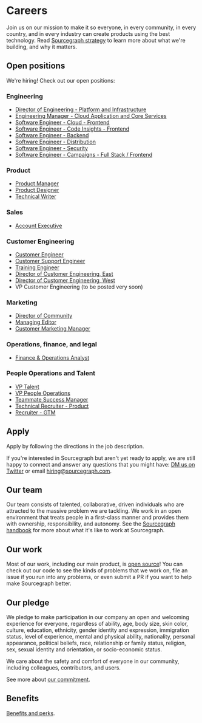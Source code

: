 # Careers

Join us on our mission to make it so everyone, in every community, in every country, and in every industry can create products using the best technology. Read [Sourcegraph strategy](strategy.md) to learn more about what we're building, and why it matters.

## Open positions

We're hiring! Check out our open positions:

### Engineering

- [Director of Engineering - Platform and Infrastructure](https://jobs.lever.co/sourcegraph/8fcbaade-e511-4d93-bd9b-9cc7ec3438af)
- [Engineering Manager - Cloud Application and Core Services](https://jobs.lever.co/sourcegraph/95ad534f-8724-45dc-9b50-291c5926a7dc)
- [Software Engineer - Cloud - Frontend](https://jobs.lever.co/sourcegraph/b2f9a8b0-cc06-4629-81a0-0f2fa64271c7)
- [Software Engineer - Code Insights - Frontend](https://jobs.lever.co/sourcegraph/73fda68b-c821-4627-af07-41a0850072fb)
- [Software Engineer - Backend](https://jobs.lever.co/sourcegraph/a0dba744-ed1d-4172-8a4a-0feb52609322)
- [Software Engineer - Distribution](https://jobs.lever.co/sourcegraph/ddef3b91-ce19-4b22-8db4-65e159d7ff2b)
- [Software Engineer - Security](https://jobs.lever.co/sourcegraph/c36db3e1-0ece-465d-ad7c-1eb6de9a4b22)
- [Software Engineer - Campaigns - Full Stack / Frontend](https://jobs.lever.co/sourcegraph/886e4343-6efc-4ab1-b204-f9115cfdeae3)

### Product

- [Product Manager](https://jobs.lever.co/sourcegraph/254299f5-f91b-43e2-aa1a-3732963dd296)
- [Product Designer](https://jobs.lever.co/sourcegraph/fa7d3807-ae4c-4a35-9401-56dad0958227)
- [Technical Writer](https://jobs.lever.co/sourcegraph/933f214e-338b-422b-b5d9-0b01057576d3)

### Sales

- [Account Executive](https://jobs.lever.co/sourcegraph/35aff80b-be4f-4887-a465-3e91e1ca3d2b)

### Customer Engineering

- [Customer Engineer](https://jobs.lever.co/sourcegraph/3ede0606-7a86-45d4-a627-e8cbae7a1a57)
- [Customer Support Engineer](https://jobs.lever.co/sourcegraph/d58a382e-0c20-4dec-9657-63f164ec703a)
- [Training Engineer](https://jobs.lever.co/sourcegraph/7aae60bb-228f-4e48-89f8-d16646aa4642)
- [Director of Customer Engineering, East](https://jobs.lever.co/sourcegraph/82f595d8-9a88-40f6-b84a-b243c58754f0)
- [Director of Customer Engineering, West](https://jobs.lever.co/sourcegraph/cb233f84-da0e-4c1d-8a75-c86e265609b1)
- VP Customer Engineering (to be posted very soon)

### Marketing

- [Director of Community](https://jobs.lever.co/sourcegraph/480e8d71-03af-4659-ac90-b8e32ad4ef34)
- [Managing Editor](https://jobs.lever.co/sourcegraph/ab3b91a6-dc80-4883-9134-1a5a7a62f871)
- [Customer Marketing Manager](https://jobs.lever.co/sourcegraph/5769890f-69bd-4ff5-8515-233ce8e3c620)

### Operations, finance, and legal

- [Finance & Operations Analyst](https://jobs.lever.co/sourcegraph/35d6628e-9e9a-4385-a4ea-67e411732cb4)

### People Operations and Talent

- [VP Talent](../handbook/talent/vp_talent.md)
- [VP People Operations](../handbook/people-ops/vp_people_ops.md)
- [Teammate Success Manager](https://jobs.lever.co/sourcegraph/700949a2-09ce-4de7-b3bd-a5af5032a4a9)
- [Technical Recruiter - Product](https://jobs.lever.co/sourcegraph/c1630817-8de1-41e5-b199-00e1664be861)
- [Recruiter - GTM](https://jobs.lever.co/sourcegraph/15af1881-2a4d-4c1c-86c2-0e157e4af889) 


## Apply

Apply by following the directions in the job description.

If you're interested in Sourcegraph but aren't yet ready to apply, we are still happy to connect and answer any questions that you might have: [DM us on Twitter](https://twitter.com/srcgraph) or email hiring@sourcegraph.com.

## Our team

Our team consists of talented, collaborative, driven individuals who are attracted to the massive problem we are tackling. We work in an open environment that treats people in a first-class manner and provides them with ownership, responsibility, and autonomy. See the [Sourcegraph handbook](https://about.sourcegraph.com/handbook) for more about what it's like to work at Sourcegraph.

## Our work

Most of our work, including our main product, is [open source](https://github.com/sourcegraph)! You can check out our code to see the kinds of problems that we work on, file an issue if you run into any problems, or even submit a PR if you want to help make Sourcegraph better.

## Our pledge

We pledge to make participation in our company an open and welcoming experience for everyone, regardless of ability, age, body size, skin color, culture, education, ethnicity, gender identity and expression, immigration status, level of experience, mental and physical ability, nationality, personal appearance, political beliefs, race, relationship or family status, religion, sex, sexual identity and orientation, or socio-economic status.

We care about the safety and comfort of everyone in our community, including colleagues, contributors, and users.

See more about [our commitment](../handbook/communication/code_of_conduct.md).

## Benefits

[Benefits and perks](../handbook/people-ops/benefits-and-perks.md).

